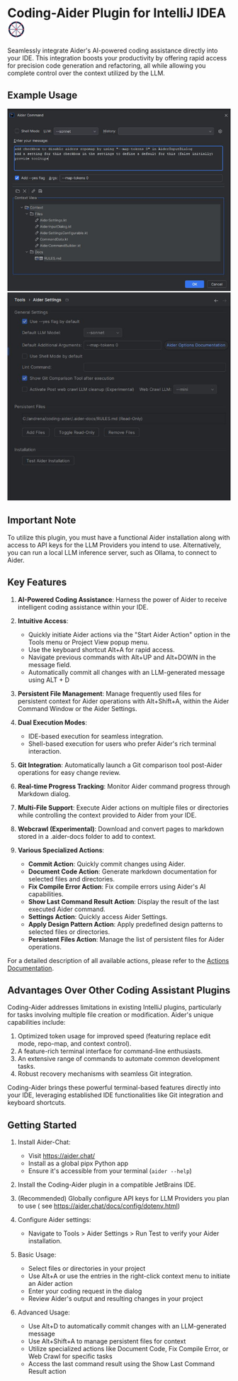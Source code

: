 # Coding-Aider Plugin for IntelliJ IDEA <img src="src/main/resources/META-INF/pluginIcon.svg" alt="Coding-Aider Plugin Icon" width="40" height="40" style="vertical-align: middle;">

Seamlessly integrate Aider's AI-powered coding assistance directly into your IDE.
This integration boosts your productivity by offering rapid access for precision code generation and refactoring, all
while allowing you complete control over the context utilized by the LLM.

## Example Usage

![Aider Command Action Example](docs/AiderCommandAction.jpg)
![Aider Command Action Example](docs/settings.jpg)
## Important Note

To utilize this plugin, you must have a functional Aider installation along with access to API keys for the LLM
Providers you intend to use. Alternatively, you can run a local LLM inference server, such as Ollama, to connect to
Aider.

## Key Features

1. **AI-Powered Coding Assistance**: Harness the power of Aider to receive intelligent coding assistance
   within your IDE.

2. **Intuitive Access**:
    - Quickly initiate Aider actions via the "Start Aider Action" option in the Tools menu or Project View popup menu.
    - Use the keyboard shortcut Alt+A for rapid access.
    - Navigate previous commands with Alt+UP and Alt+DOWN in the message field.
    - Automatically commit all changes with an LLM-generated message using ALT + D 

3. **Persistent File Management**: Manage frequently used files for persistent context for Aider operations with Alt+Shift+A,
   within the Aider Command Window or the Aider Settings.

4. **Dual Execution Modes**:
    - IDE-based execution for seamless integration.
    - Shell-based execution for users who prefer Aider's rich terminal interaction.

5. **Git Integration**: Automatically launch a Git comparison tool post-Aider operations for easy change review.

6. **Real-time Progress Tracking**: Monitor Aider command progress through Markdown dialog.

7. **Multi-File Support**: Execute Aider actions on multiple files or directories while controlling the context provided
   to Aider from your IDE. 
 
8. **Webcrawl (Experimental)**: Download and convert pages to markdown stored in a .aider-docs folder to add to context.

9. **Various Specialized Actions**:
    - **Commit Action**: Quickly commit changes using Aider.
    - **Document Code Action**: Generate markdown documentation for selected files and directories.
    - **Fix Compile Error Action**: Fix compile errors using Aider's AI capabilities.
    - **Show Last Command Result Action**: Display the result of the last executed Aider command.
    - **Settings Action**: Quickly access Aider Settings.
    - **Apply Design Pattern Action**: Apply predefined design patterns to selected files or directories.
    - **Persistent Files Action**: Manage the list of persistent files for Aider operations.

For a detailed description of all available actions, please refer to the [Actions Documentation](docs/actions.md).

## Advantages Over Other Coding Assistant Plugins

Coding-Aider addresses limitations in existing IntelliJ plugins, particularly for tasks involving multiple file creation
or modification. Aider's unique capabilities include:

1. Optimized token usage for improved speed (featuring replace edit mode, repo-map, and context control).
2. A feature-rich terminal interface for command-line enthusiasts.
3. An extensive range of commands to automate common development tasks.
4. Robust recovery mechanisms with seamless Git integration.

Coding-Aider brings these powerful terminal-based features directly into your IDE, leveraging established IDE
functionalities like Git integration and keyboard shortcuts.

## Getting Started

1. Install Aider-Chat:
    - Visit https://aider.chat/
    - Install as a global pipx Python app
    - Ensure it's accessible from your terminal (`aider --help`)

2. Install the Coding-Aider plugin in a compatible JetBrains IDE.

3. (Recommended) Globally configure API keys for LLM Providers you plan to use (
   see https://aider.chat/docs/config/dotenv.html)

4. Configure Aider settings:
    - Navigate to Tools > Aider Settings > Run Test to verify your Aider installation.

5. Basic Usage:
    - Select files or directories in your project
    - Use Alt+A or use the entries in the right-click context menu to initiate an Aider action
    - Enter your coding request in the dialog
    - Review Aider's output and resulting changes in your project

6. Advanced Usage:
    - Use Alt+D to automatically commit changes with an LLM-generated message
    - Use Alt+Shift+A to manage persistent files for context
    - Utilize specialized actions like Document Code, Fix Compile Error, or Web Crawl for specific tasks
    - Access the last command result using the Show Last Command Result action
